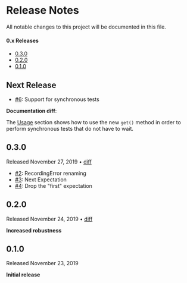 Release Notes
=============

All notable changes to this project will be documented in this file.

#### 0.x Releases

- [0.3.0](#030)
- [0.2.0](#020)
- [0.1.0](#010)


## Next Release

- [#6](https://github.com/groue/CombineExpectations/pull/6): Support for synchronous tests

**Documentation diff**:

The [Usage] section shows how to use the new `get()` method in order to perform synchronous tests that do not have to wait.


## 0.3.0

Released November 27, 2019 &bull; [diff](https://github.com/groue/CombineExpectations/compare/v0.2.0...v0.3.0)

- [#2](https://github.com/groue/CombineExpectations/pull/2): RecordingError renaming
- [#3](https://github.com/groue/CombineExpectations/pull/3): Next Expectation
- [#4](https://github.com/groue/CombineExpectations/pull/4): Drop the "first" expectation


## 0.2.0

Released November 24, 2019 &bull; [diff](https://github.com/groue/CombineExpectations/compare/v0.1.0...v0.2.0)

**Increased robustness**

## 0.1.0

Released November 23, 2019

**Initial release**

[Usage]: README.md#usage
